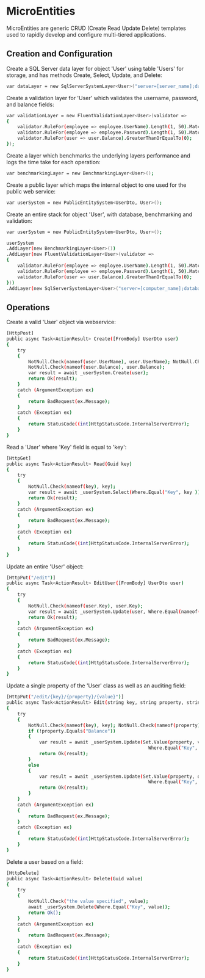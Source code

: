 # MicroEntities
MicroEntities are generic CRUD (Create Read Update Delete) templates used to rapidly develop and configure multi-tiered applications.

## Creation and Configuration

Create a SQL Server data layer for object 'User' using table 'Users' for storage, and has methods Create, Select, Update, and Delete:

```sh
var dataLayer = new SqlServerSystemLayer<User>("server=[server_name];database=[database_name];Trusted_Connection=SSPI", "Users");
```

Create a validation layer for 'User' which validates the username, password, and balance fields: 

```sh
var validationLayer = new FluentValidationLayer<User>(validator =>
{
	validator.RuleFor(employee => employee.UserName).Length(1, 50).Matches("^[a-zA-Z'., -]*$");
	validator.RuleFor(employee => employee.Password).Length(1, 50).Matches("^[a-zA-Z0-9]*$");
	validator.RuleFor(user => user.Balance).GreaterThanOrEqualTo(0);
});
```

Create a layer which benchmarks the underlying layers performance and logs the time take for each operation:

```sh
var benchmarkingLayer = new BenchmarkingLayer<User>();
```

Create a public layer which maps the internal object to one used for the public web service:

```sh
var userSystem = new PublicEntitySystem<UserDto, User>();
```

Create an entire stack for object 'User', with database, benchmarking and validation:

```sh
var userSystem = new PublicEntitySystem<UserDto, User>();

userSystem
.AddLayer(new BenchmarkingLayer<User>())
.AddLayer(new FluentValidationLayer<User>(validator =>
{
	validator.RuleFor(employee => employee.UserName).Length(1, 50).Matches("^[a-zA-Z'., -]*$");
	validator.RuleFor(employee => employee.Password).Length(1, 50).Matches("^[a-zA-Z0-9]*$");
	validator.RuleFor(user => user.Balance).GreaterThanOrEqualTo(0);
}))
.AddLayer(new SqlServerSystemLayer<User>("server=[computer_name];database=[database_name];Trusted_Connection=SSPI", "Users"));
```
## Operations

Create a valid 'User' object via webservice:

```sh
[HttpPost]
public async Task<ActionResult> Create([FromBody] UserDto user)
{
	try
	{
		NotNull.Check(nameof(user.UserName), user.UserName); NotNull.Check(nameof(user.Password), user.Password);
		NotNull.Check(nameof(user.Balance), user.Balance);
		var result = await _userSystem.Create(user);
		return Ok(result);
	}
	catch (ArgumentException ex)
	{
		return BadRequest(ex.Message);
	}
	catch (Exception ex)
	{
		return StatusCode((int)HttpStatusCode.InternalServerError);
	}
}
```

Read a 'User' where 'Key' field is equal to 'key':

```sh
[HttpGet]
public async Task<ActionResult> Read(Guid key)
{
	try
	{
		NotNull.Check(nameof(key), key);
		var result = await _userSystem.Select(Where.Equal("Key", key ));
		return Ok(result);
	}
	catch (ArgumentException ex)
	{
		return BadRequest(ex.Message);
	}
	catch (Exception ex)
	{
		return StatusCode((int)HttpStatusCode.InternalServerError);
	}
}
```

Update an entire 'User' object:

```sh
[HttpPut("/edit")]
public async Task<ActionResult> EditUser([FromBody] UserDto user)
{
	try
	{
		NotNull.Check(nameof(user.Key), user.Key);
		var result = await _userSystem.Update(user, Where.Equal(nameof(user.Key), user.Key));
		return Ok(result);
	}
	catch (ArgumentException ex)
	{
		return BadRequest(ex.Message);
	}
	catch (Exception ex)
	{
		return StatusCode((int)HttpStatusCode.InternalServerError);
	}
}
```
Update a single property of the 'User' class as well as an auditing field:

```sh
[HttpPut("/edit/{key}/{property}/{value}")]
public async Task<ActionResult> Edit(string key, string property, string value)
{
	try
	{
		NotNull.Check(nameof(key), key); NotNull.Check(nameof(property), property); NotNull.Check(nameof(value), value);
		if (!property.Equals("Balance"))
		{
			var result = await _userSystem.Update(Set.Value(property, value).And("LastUpdatedOn", DateTime.Now), 
													Where.Equal("Key", key));
			return Ok(result);
		}
		else
		{
			var result = await _userSystem.Update(Set.Value(property, decimal.Parse(value)).And("LastUpdatedOn", DateTime.Now), 
													Where.Equal("Key", key));
			return Ok(result);
		}
	}
	catch (ArgumentException ex)
	{
		return BadRequest(ex.Message);
	}
	catch (Exception ex)
	{
		return StatusCode((int)HttpStatusCode.InternalServerError);
	}
}
```
Delete a user based on a field:

```sh
[HttpDelete]
public async Task<ActionResult> Delete(Guid value)
{
	try
	{
		NotNull.Check("the value specified", value);
		await _userSystem.Delete(Where.Equal("Key", value));
		return Ok();
	}
	catch (ArgumentException ex)
	{
		return BadRequest(ex.Message);
	}
	catch (Exception ex)
	{
		return StatusCode((int)HttpStatusCode.InternalServerError);
	}
}
```


